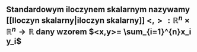 ## **Standardowym iloczynem skalarnym** nazywamy [[Iloczyn skalarny|iloczyn skalarny]] $<,>:\mathbb{R}^{n}\times \mathbb{R}^{n}\to \mathbb{R}$ dany wzorem $<x,y>= \sum_{i=1}^{n}x_i y_i$ 
